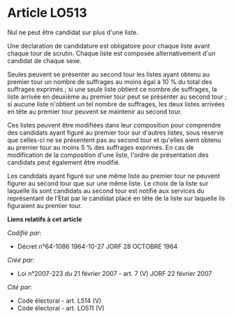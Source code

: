# Article LO513

Nul ne peut être candidat sur plus d'une liste.

Une déclaration de candidature est obligatoire pour chaque liste avant chaque tour de scrutin. Chaque liste est composée
alternativement d'un candidat de chaque sexe.

Seules peuvent se présenter au second tour les listes ayant obtenu au premier tour un nombre de suffrages au moins égal à 10
% du total des suffrages exprimés ; si une seule liste obtient ce nombre de suffrages, la liste arrivée en deuxième au
premier tour peut se présenter au second tour ; si aucune liste n'obtient un tel nombre de suffrages, les deux listes
arrivées en tête au premier tour peuvent se maintenir au second tour.

Ces listes peuvent être modifiées dans leur composition pour comprendre des candidats ayant figuré au premier tour sur
d'autres listes, sous réserve que celles-ci ne se présentent pas au second tour et qu'elles aient obtenu au premier tour au
moins 5 % des suffrages exprimés. En cas de modification de la composition d'une liste, l'ordre de présentation des candidats
peut également être modifié.

Les candidats ayant figuré sur une même liste au premier tour ne peuvent figurer au second tour que sur une même liste. Le
choix de la liste sur laquelle ils sont candidats au second tour est notifié aux services du représentant de l'Etat par le
candidat placé en tête de la liste sur laquelle ils figuraient au premier tour.

**Liens relatifs à cet article**

_Codifié par_:

  - Décret n°64-1086 1964-10-27 JORF 28 OCTOBRE 1964

_Créé par_:

  - Loi n°2007-223 du 21 février 2007 - art. 7 (V) JORF 22 février 2007

_Cité par_:

  - Code électoral - art. L514 (V)
  - Code électoral - art. LO511 (V)
